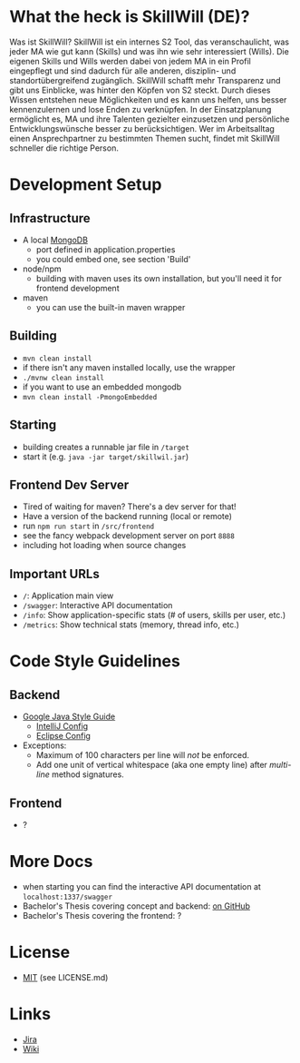 # What the heck is SkillWill (DE)?
Was ist SkillWill?
SkillWill ist ein internes S2 Tool, das veranschaulicht, was jeder MA wie gut kann (Skills) und was ihn wie sehr interessiert (Wills).
Die eigenen Skills und Wills werden dabei von jedem MA in ein Profil eingepflegt und sind dadurch für alle anderen, disziplin- und standortübergreifend zugänglich.
SkillWill schafft mehr Transparenz und gibt uns Einblicke, was hinter den Köpfen von S2 steckt. Durch dieses Wissen entstehen neue Möglichkeiten und es kann uns helfen, uns besser kennenzulernen und lose Enden zu verknüpfen.
In der Einsatzplanung ermöglicht es, MA und ihre Talenten gezielter einzusetzen und persönliche Entwicklungswünsche besser zu berücksichtigen.
Wer im Arbeitsalltag einen Ansprechpartner zu bestimmten Themen sucht, findet mit SkillWill schneller die richtige Person.



# Development Setup

## Infrastructure
* A local [MongoDB](https://www.mongodb.com/)
  * port defined in application.properties
  * you could embed one, see section 'Build'
* node/npm
  * building with maven uses its own installation, but you'll need it for frontend development
* maven
  * you can use the built-in maven wrapper

## Building
* ```mvn clean install```
* if there isn't any maven installed locally, use the wrapper
 * ```./mvnw clean install```
* if you want to use an embedded mongodb
 * ```mvn clean install -PmongoEmbedded```

## Starting
* building creates a runnable jar file in ```/target```
* start it (e.g. ```java -jar target/skillwil.jar```)

## Frontend Dev Server
* Tired of waiting for maven? There's a dev server for that!
* Have a version of the backend running (local or remote)
* run ```npm run start``` in ```/src/frontend```
* see the fancy webpack development server on port ```8888```
* including hot loading when source changes

## Important URLs
* `/`: Application main view
* `/swagger`: Interactive API documentation
* `/info`: Show application-specific stats (# of users, skills per user, etc.)
* `/metrics`: Show technical stats (memory, thread info, etc.)



# Code Style Guidelines

## Backend
* [Google Java Style Guide](https://google.github.io/styleguide/javaguide.html)
  * [IntelliJ Config](https://github.com/google/styleguide/blob/gh-pages/intellij-java-google-style.xml)
  * [Eclipse Config](https://github.com/google/styleguide/blob/gh-pages/eclipse-java-google-style.xml)
* Exceptions:
  * Maximum of 100 characters per line will _not_ be enforced.
  * Add one unit of vertical whitespace (aka one empty line) after _multi-line_ method signatures.

## Frontend
* ?



# More Docs
* when starting you can find the interactive API documentation at ```localhost:1337/swagger```
* Bachelor's Thesis covering concept and backend: [on GitHub](https://github.com/t0rbn/BSc)
* Bachelor's Thesis covering the frontend: ?



# License
* [MIT](https://opensource.org/licenses/MIT) (see LICENSE.md)



# Links
* [Jira](https://jira.sinnerschrader.com/secure/RapidBoard.jspa?rapidView=425)
* [Wiki](https://wiki.sinnerschrader.com/display/flowteam/SkillWill+-+Technisches)
